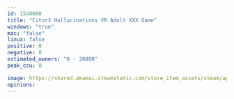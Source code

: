 ```yaml
---
id: 1548600
title: "Citor3 Hallucinations VR Adult XXX Game"
windows: "true"
mac: "false"
linux: false
positive: 0
negative: 0
estimated_owners: "0 - 20000"
peak_ccu: 0

image: https://shared.akamai.steamstatic.com/store_item_assets/steam/apps/1548600/header.jpg?t=1614460136
opinions:
---
```

